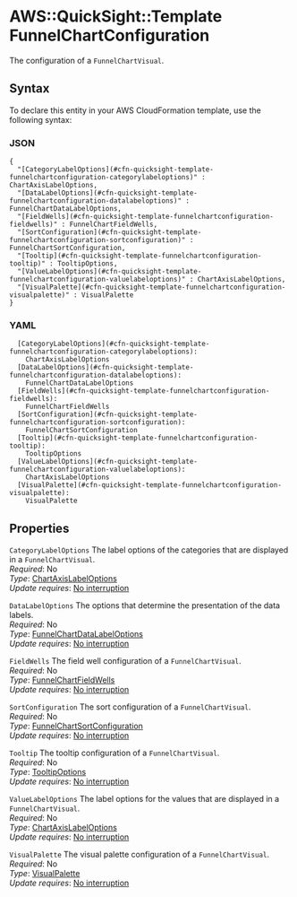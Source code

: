 # AWS::QuickSight::Template FunnelChartConfiguration<a name="aws-properties-quicksight-template-funnelchartconfiguration"></a>

The configuration of a `FunnelChartVisual`\.

## Syntax<a name="aws-properties-quicksight-template-funnelchartconfiguration-syntax"></a>

To declare this entity in your AWS CloudFormation template, use the following syntax:

### JSON<a name="aws-properties-quicksight-template-funnelchartconfiguration-syntax.json"></a>

```
{
  "[CategoryLabelOptions](#cfn-quicksight-template-funnelchartconfiguration-categorylabeloptions)" : ChartAxisLabelOptions,
  "[DataLabelOptions](#cfn-quicksight-template-funnelchartconfiguration-datalabeloptions)" : FunnelChartDataLabelOptions,
  "[FieldWells](#cfn-quicksight-template-funnelchartconfiguration-fieldwells)" : FunnelChartFieldWells,
  "[SortConfiguration](#cfn-quicksight-template-funnelchartconfiguration-sortconfiguration)" : FunnelChartSortConfiguration,
  "[Tooltip](#cfn-quicksight-template-funnelchartconfiguration-tooltip)" : TooltipOptions,
  "[ValueLabelOptions](#cfn-quicksight-template-funnelchartconfiguration-valuelabeloptions)" : ChartAxisLabelOptions,
  "[VisualPalette](#cfn-quicksight-template-funnelchartconfiguration-visualpalette)" : VisualPalette
}
```

### YAML<a name="aws-properties-quicksight-template-funnelchartconfiguration-syntax.yaml"></a>

```
  [CategoryLabelOptions](#cfn-quicksight-template-funnelchartconfiguration-categorylabeloptions):
    ChartAxisLabelOptions
  [DataLabelOptions](#cfn-quicksight-template-funnelchartconfiguration-datalabeloptions):
    FunnelChartDataLabelOptions
  [FieldWells](#cfn-quicksight-template-funnelchartconfiguration-fieldwells):
    FunnelChartFieldWells
  [SortConfiguration](#cfn-quicksight-template-funnelchartconfiguration-sortconfiguration):
    FunnelChartSortConfiguration
  [Tooltip](#cfn-quicksight-template-funnelchartconfiguration-tooltip):
    TooltipOptions
  [ValueLabelOptions](#cfn-quicksight-template-funnelchartconfiguration-valuelabeloptions):
    ChartAxisLabelOptions
  [VisualPalette](#cfn-quicksight-template-funnelchartconfiguration-visualpalette):
    VisualPalette
```

## Properties<a name="aws-properties-quicksight-template-funnelchartconfiguration-properties"></a>

`CategoryLabelOptions` <a name="cfn-quicksight-template-funnelchartconfiguration-categorylabeloptions"></a>
The label options of the categories that are displayed in a `FunnelChartVisual`\.  
_Required_: No  
_Type_: [ChartAxisLabelOptions](aws-properties-quicksight-template-chartaxislabeloptions.md)  
_Update requires_: [No interruption](https://docs.aws.amazon.com/AWSCloudFormation/latest/UserGuide/using-cfn-updating-stacks-update-behaviors.html#update-no-interrupt)

`DataLabelOptions` <a name="cfn-quicksight-template-funnelchartconfiguration-datalabeloptions"></a>
The options that determine the presentation of the data labels\.  
_Required_: No  
_Type_: [FunnelChartDataLabelOptions](aws-properties-quicksight-template-funnelchartdatalabeloptions.md)  
_Update requires_: [No interruption](https://docs.aws.amazon.com/AWSCloudFormation/latest/UserGuide/using-cfn-updating-stacks-update-behaviors.html#update-no-interrupt)

`FieldWells` <a name="cfn-quicksight-template-funnelchartconfiguration-fieldwells"></a>
The field well configuration of a `FunnelChartVisual`\.  
_Required_: No  
_Type_: [FunnelChartFieldWells](aws-properties-quicksight-template-funnelchartfieldwells.md)  
_Update requires_: [No interruption](https://docs.aws.amazon.com/AWSCloudFormation/latest/UserGuide/using-cfn-updating-stacks-update-behaviors.html#update-no-interrupt)

`SortConfiguration` <a name="cfn-quicksight-template-funnelchartconfiguration-sortconfiguration"></a>
The sort configuration of a `FunnelChartVisual`\.  
_Required_: No  
_Type_: [FunnelChartSortConfiguration](aws-properties-quicksight-template-funnelchartsortconfiguration.md)  
_Update requires_: [No interruption](https://docs.aws.amazon.com/AWSCloudFormation/latest/UserGuide/using-cfn-updating-stacks-update-behaviors.html#update-no-interrupt)

`Tooltip` <a name="cfn-quicksight-template-funnelchartconfiguration-tooltip"></a>
The tooltip configuration of a `FunnelChartVisual`\.  
_Required_: No  
_Type_: [TooltipOptions](aws-properties-quicksight-template-tooltipoptions.md)  
_Update requires_: [No interruption](https://docs.aws.amazon.com/AWSCloudFormation/latest/UserGuide/using-cfn-updating-stacks-update-behaviors.html#update-no-interrupt)

`ValueLabelOptions` <a name="cfn-quicksight-template-funnelchartconfiguration-valuelabeloptions"></a>
The label options for the values that are displayed in a `FunnelChartVisual`\.  
_Required_: No  
_Type_: [ChartAxisLabelOptions](aws-properties-quicksight-template-chartaxislabeloptions.md)  
_Update requires_: [No interruption](https://docs.aws.amazon.com/AWSCloudFormation/latest/UserGuide/using-cfn-updating-stacks-update-behaviors.html#update-no-interrupt)

`VisualPalette` <a name="cfn-quicksight-template-funnelchartconfiguration-visualpalette"></a>
The visual palette configuration of a `FunnelChartVisual`\.  
_Required_: No  
_Type_: [VisualPalette](aws-properties-quicksight-template-visualpalette.md)  
_Update requires_: [No interruption](https://docs.aws.amazon.com/AWSCloudFormation/latest/UserGuide/using-cfn-updating-stacks-update-behaviors.html#update-no-interrupt)
